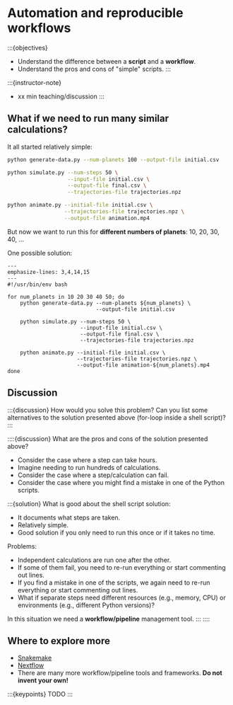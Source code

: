 # Automation and reproducible workflows

:::{objectives}
- Understand the difference between a **script** and a **workflow**.
- Understand the pros and cons of "simple" scripts.
:::

:::{instructor-note}
- xx min teaching/discussion
:::


## What if we need to run many similar calculations?

It all started relatively simple:
```bash
python generate-data.py --num-planets 100 --output-file initial.csv

python simulate.py --num-steps 50 \
                   --input-file initial.csv \
                   --output-file final.csv \
                   --trajectories-file trajectories.npz

python animate.py --initial-file initial.csv \
                  --trajectories-file trajectories.npz \
                  --output-file animation.mp4
```

But now we want to run this for **different numbers of planets**:
10, 20, 30, 40, ...

One possible solution:
```{code-block} bash
---
emphasize-lines: 3,4,14,15
---
#!/usr/bin/env bash

for num_planets in 10 20 30 40 50; do
    python generate-data.py --num-planets ${num_planets} \
                            --output-file initial.csv

    python simulate.py --num-steps 50 \
                       --input-file initial.csv \
                       --output-file final.csv \
                       --trajectories-file trajectories.npz

    python animate.py --initial-file initial.csv \
                      --trajectories-file trajectories.npz \
                      --output-file animation-${num_planets}.mp4
done
```


## Discussion

:::{discussion} How would you solve this problem?
Can you list some alternatives to the solution presented above
(for-loop inside a shell script)?
:::

::::{discussion} What are the pros and cons of the solution presented above?
- Consider the case where a step can take hours.
- Imagine needing to run hundreds of calculations.
- Consider the case where a step/calculation can fail.
- Consider the case where you might
  find a mistake in one of the Python scripts.

:::{solution}
What is good about the shell script solution:
- It documents what steps are taken.
- Relatively simple.
- Good solution if you only need to run this once or if it takes no time.

Problems:
- Independent calculations are run one after the other.
- If some of them fail, you need to re-run everything or start commenting out
  lines.
- If you find a mistake in one of the scripts, we again need to re-run
  everything or start commenting out lines.
- What if separate steps need different resources (e.g., memory, CPU)
  or environments (e.g., different Python versions)?

In this situation we need a **workflow/pipeline** management tool.
:::
::::


## Where to explore more

- [Snakemake](https://snakemake.github.io/)
- [Nextflow](https://www.nextflow.io/)
- There are many more workflow/pipeline
  tools and frameworks. **Do not invent your own!**

:::{keypoints}
TODO
:::
